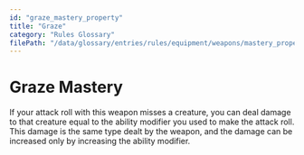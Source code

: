 ```yaml
---
id: "graze_mastery_property"
title: "Graze"
category: "Rules Glossary"
filePath: "/data/glossary/entries/rules/equipment/weapons/mastery_properties/graze.md"
---
```

# Graze Mastery
If your attack roll with this weapon misses a creature, you can deal damage to that creature equal to the ability modifier you used to make the attack roll. This damage is the same type dealt by the weapon, and the damage can be increased only by increasing the ability modifier.